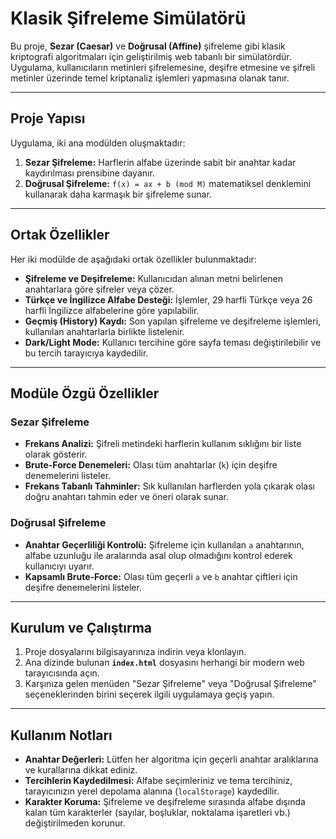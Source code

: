 # Klasik Şifreleme Simülatörü

Bu proje, **Sezar (Caesar)** ve **Doğrusal (Affine)** şifreleme gibi klasik kriptografi algoritmaları için geliştirilmiş web tabanlı bir simülatördür. Uygulama, kullanıcıların metinleri şifrelemesine, deşifre etmesine ve şifreli metinler üzerinde temel kriptanaliz işlemleri yapmasına olanak tanır.

---

## Proje Yapısı

Uygulama, iki ana modülden oluşmaktadır:
1.  **Sezar Şifreleme:** Harflerin alfabe üzerinde sabit bir anahtar kadar kaydırılması prensibine dayanır.
2.  **Doğrusal Şifreleme:** `f(x) = ax + b (mod M)` matematiksel denklemini kullanarak daha karmaşık bir şifreleme sunar.

---

## Ortak Özellikler

Her iki modülde de aşağıdaki ortak özellikler bulunmaktadır:
- **Şifreleme ve Deşifreleme:** Kullanıcıdan alınan metni belirlenen anahtarlara göre şifreler veya çözer.
- **Türkçe ve İngilizce Alfabe Desteği:** İşlemler, 29 harfli Türkçe veya 26 harfli İngilizce alfabelerine göre yapılabilir.
- **Geçmiş (History) Kaydı:** Son yapılan şifreleme ve deşifreleme işlemleri, kullanılan anahtarlarla birlikte listelenir.
- **Dark/Light Mode:** Kullanıcı tercihine göre sayfa teması değiştirilebilir ve bu tercih tarayıcıya kaydedilir.

---

## Modüle Özgü Özellikler

### Sezar Şifreleme
- **Frekans Analizi:** Şifreli metindeki harflerin kullanım sıklığını bir liste olarak gösterir.
- **Brute-Force Denemeleri:** Olası tüm anahtarlar (`k`) için deşifre denemelerini listeler.
- **Frekans Tabanlı Tahminler:** Sık kullanılan harflerden yola çıkarak olası doğru anahtarı tahmin eder ve öneri olarak sunar.

### Doğrusal Şifreleme
- **Anahtar Geçerliliği Kontrolü:** Şifreleme için kullanılan `a` anahtarının, alfabe uzunluğu ile aralarında asal olup olmadığını kontrol ederek kullanıcıyı uyarır.
- **Kapsamlı Brute-Force:** Olası tüm geçerli `a` ve `b` anahtar çiftleri için deşifre denemelerini listeler.

---

## Kurulum ve Çalıştırma

1.  Proje dosyalarını bilgisayarınıza indirin veya klonlayın.
2.  Ana dizinde bulunan **`index.html`** dosyasını herhangi bir modern web tarayıcısında açın.
3.  Karşınıza gelen menüden "Sezar Şifreleme" veya "Doğrusal Şifreleme" seçeneklerinden birini seçerek ilgili uygulamaya geçiş yapın.

---

## Kullanım Notları

- **Anahtar Değerleri:** Lütfen her algoritma için geçerli anahtar aralıklarına ve kurallarına dikkat ediniz.
- **Tercihlerin Kaydedilmesi:** Alfabe seçimleriniz ve tema tercihiniz, tarayıcınızın yerel depolama alanına (`localStorage`) kaydedilir.
- **Karakter Koruma:** Şifreleme ve deşifreleme sırasında alfabe dışında kalan tüm karakterler (sayılar, boşluklar, noktalama işaretleri vb.) değiştirilmeden korunur.